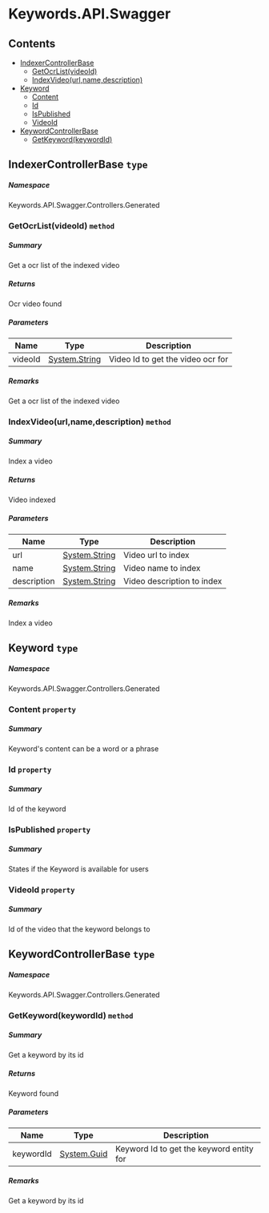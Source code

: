 <a name='assembly'></a>
# Keywords.API.Swagger



## Contents

- [IndexerControllerBase](#T-Keywords-API-Swagger-Controllers-Generated-IndexerControllerBase 'Keywords.API.Swagger.Controllers.Generated.IndexerControllerBase')
  - [GetOcrList(videoId)](#M-Keywords-API-Swagger-Controllers-Generated-IndexerControllerBase-GetOcrList-System-String- 'Keywords.API.Swagger.Controllers.Generated.IndexerControllerBase.GetOcrList(System.String)')
  - [IndexVideo(url,name,description)](#M-Keywords-API-Swagger-Controllers-Generated-IndexerControllerBase-IndexVideo-System-String,System-String,System-String- 'Keywords.API.Swagger.Controllers.Generated.IndexerControllerBase.IndexVideo(System.String,System.String,System.String)')
- [Keyword](#T-Keywords-API-Swagger-Controllers-Generated-Keyword 'Keywords.API.Swagger.Controllers.Generated.Keyword')
  - [Content](#P-Keywords-API-Swagger-Controllers-Generated-Keyword-Content 'Keywords.API.Swagger.Controllers.Generated.Keyword.Content')
  - [Id](#P-Keywords-API-Swagger-Controllers-Generated-Keyword-Id 'Keywords.API.Swagger.Controllers.Generated.Keyword.Id')
  - [IsPublished](#P-Keywords-API-Swagger-Controllers-Generated-Keyword-IsPublished 'Keywords.API.Swagger.Controllers.Generated.Keyword.IsPublished')
  - [VideoId](#P-Keywords-API-Swagger-Controllers-Generated-Keyword-VideoId 'Keywords.API.Swagger.Controllers.Generated.Keyword.VideoId')
- [KeywordControllerBase](#T-Keywords-API-Swagger-Controllers-Generated-KeywordControllerBase 'Keywords.API.Swagger.Controllers.Generated.KeywordControllerBase')
  - [GetKeyword(keywordId)](#M-Keywords-API-Swagger-Controllers-Generated-KeywordControllerBase-GetKeyword-System-Guid- 'Keywords.API.Swagger.Controllers.Generated.KeywordControllerBase.GetKeyword(System.Guid)')

<a name='T-Keywords-API-Swagger-Controllers-Generated-IndexerControllerBase'></a>
## IndexerControllerBase `type`

##### Namespace

Keywords.API.Swagger.Controllers.Generated

<a name='M-Keywords-API-Swagger-Controllers-Generated-IndexerControllerBase-GetOcrList-System-String-'></a>
### GetOcrList(videoId) `method`

##### Summary

Get a ocr list of the indexed video

##### Returns

Ocr video found

##### Parameters

| Name | Type | Description |
| ---- | ---- | ----------- |
| videoId | [System.String](http://msdn.microsoft.com/query/dev14.query?appId=Dev14IDEF1&l=EN-US&k=k:System.String 'System.String') | Video Id to get the video ocr for |

##### Remarks

Get a ocr list of the indexed video

<a name='M-Keywords-API-Swagger-Controllers-Generated-IndexerControllerBase-IndexVideo-System-String,System-String,System-String-'></a>
### IndexVideo(url,name,description) `method`

##### Summary

Index a video

##### Returns

Video indexed

##### Parameters

| Name | Type | Description |
| ---- | ---- | ----------- |
| url | [System.String](http://msdn.microsoft.com/query/dev14.query?appId=Dev14IDEF1&l=EN-US&k=k:System.String 'System.String') | Video url to index |
| name | [System.String](http://msdn.microsoft.com/query/dev14.query?appId=Dev14IDEF1&l=EN-US&k=k:System.String 'System.String') | Video name to index |
| description | [System.String](http://msdn.microsoft.com/query/dev14.query?appId=Dev14IDEF1&l=EN-US&k=k:System.String 'System.String') | Video description to index |

##### Remarks

Index a video

<a name='T-Keywords-API-Swagger-Controllers-Generated-Keyword'></a>
## Keyword `type`

##### Namespace

Keywords.API.Swagger.Controllers.Generated

<a name='P-Keywords-API-Swagger-Controllers-Generated-Keyword-Content'></a>
### Content `property`

##### Summary

Keyword's content can be a word or a phrase

<a name='P-Keywords-API-Swagger-Controllers-Generated-Keyword-Id'></a>
### Id `property`

##### Summary

Id of the keyword

<a name='P-Keywords-API-Swagger-Controllers-Generated-Keyword-IsPublished'></a>
### IsPublished `property`

##### Summary

States if the Keyword is available for users

<a name='P-Keywords-API-Swagger-Controllers-Generated-Keyword-VideoId'></a>
### VideoId `property`

##### Summary

Id of the video that the keyword belongs to

<a name='T-Keywords-API-Swagger-Controllers-Generated-KeywordControllerBase'></a>
## KeywordControllerBase `type`

##### Namespace

Keywords.API.Swagger.Controllers.Generated

<a name='M-Keywords-API-Swagger-Controllers-Generated-KeywordControllerBase-GetKeyword-System-Guid-'></a>
### GetKeyword(keywordId) `method`

##### Summary

Get a keyword by its id

##### Returns

Keyword found

##### Parameters

| Name | Type | Description |
| ---- | ---- | ----------- |
| keywordId | [System.Guid](http://msdn.microsoft.com/query/dev14.query?appId=Dev14IDEF1&l=EN-US&k=k:System.Guid 'System.Guid') | Keyword Id to get the keyword entity for |

##### Remarks

Get a keyword by its id
